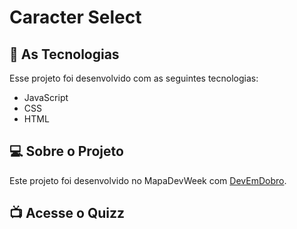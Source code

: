# Caracter Select


## 🚀 As Tecnologias

Esse projeto foi desenvolvido com as seguintes tecnologias:

- JavaScript
- CSS
- HTML

## 💻 Sobre o Projeto

Este projeto foi desenvolvido no MapaDevWeek com [DevEmDobro](https://github.com/devemdobro).



## :tv: Acesse o Quizz



